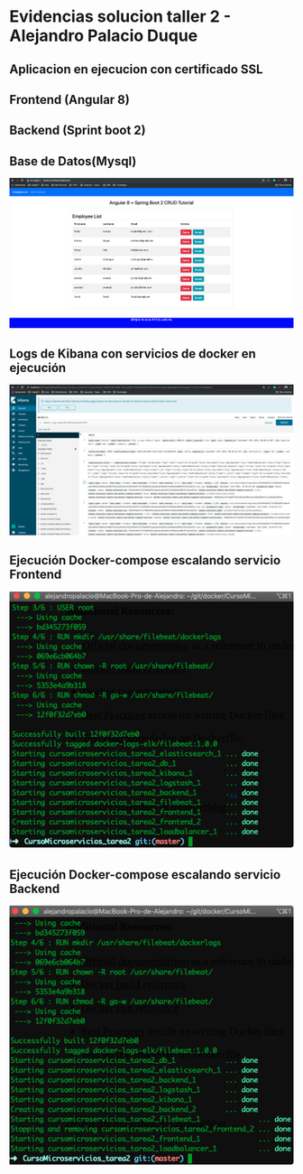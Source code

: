 # Evidencias solucion taller 2 - Alejandro Palacio Duque

## Aplicacion en ejecucion con certificado SSL
## Frontend (Angular 8) 
## Backend (Sprint boot 2)
## Base de Datos(Mysql) 

![App Running](./App_Running.png)

## Logs de Kibana con servicios de docker en ejecución

![Kibana Logs](./Kibana_Logs.png)

## Ejecución Docker-compose escalando servicio Frontend

![Scaled frontend](./Scaled_Frontend.png)

## Ejecución Docker-compose escalando servicio Backend

![Scaled backend](./Scaled_Backend.png)


